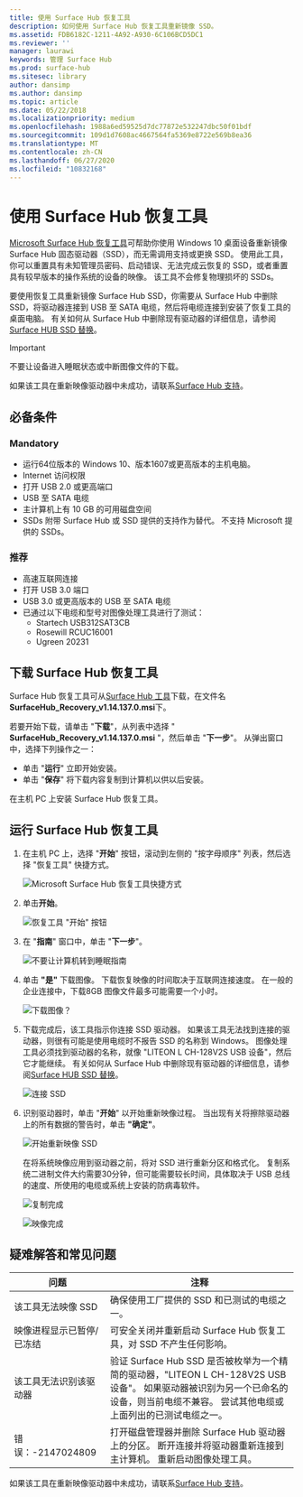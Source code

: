 ```yaml
---
title: 使用 Surface Hub 恢复工具
description: 如何使用 Surface Hub 恢复工具重新镜像 SSD。
ms.assetid: FDB6182C-1211-4A92-A930-6C106BCD5DC1
ms.reviewer: ''
manager: laurawi
keywords: 管理 Surface Hub
ms.prod: surface-hub
ms.sitesec: library
author: dansimp
ms.author: dansimp
ms.topic: article
ms.date: 05/22/2018
ms.localizationpriority: medium
ms.openlocfilehash: 1988a6ed59525d7dc77872e532247dbc50f01bdf
ms.sourcegitcommit: 109d1d7608ac4667564fa5369e8722e569b8ea36
ms.translationtype: MT
ms.contentlocale: zh-CN
ms.lasthandoff: 06/27/2020
ms.locfileid: "10832168"
---
```

# 使用 Surface Hub 恢复工具

[Microsoft Surface Hub 恢复工具](https://www.microsoft.com/download/details.aspx?id=52210)可帮助你使用 Windows 10 桌面设备重新镜像 Surface Hub 固态驱动器（SSD），而无需调用支持或更换 SSD。 使用此工具，你可以重置具有未知管理员密码、启动错误、无法完成云恢复的 SSD，或者重置具有较早版本的操作系统的设备的映像。 该工具不会修复物理损坏的 SSDs。

要使用恢复工具重新镜像 Surface Hub SSD，你需要从 Surface Hub 中删除 SSD，将驱动器连接到 USB 至 SATA 电缆，然后将电缆连接到安装了恢复工具的桌面电脑。 有关如何从 Surface Hub 中删除现有驱动器的详细信息，请参阅[Surface HUB SSD 替换](surface-hub-ssd-replacement.md)。

> [!IMPORTANT]
> 不要让设备进入睡眠状态或中断图像文件的下载。

如果该工具在重新映像驱动器中未成功，请联系[Surface Hub 支持](https://support.microsoft.com/help/4037644/surface-contact-surface-warranty-and-software-support)。

## 必备条件

### Mandatory

- 运行64位版本的 Windows 10、版本1607或更高版本的主机电脑。
- Internet 访问权限
- 打开 USB 2.0 或更高端口
- USB 至 SATA 电缆
- 主计算机上有 10 GB 的可用磁盘空间
- SSDs 附带 Surface Hub 或 SSD 提供的支持作为替代。 不支持 Microsoft 提供的 SSDs。

### 推荐

- 高速互联网连接
- 打开 USB 3.0 端口
- USB 3.0 或更高版本的 USB 至 SATA 电缆
- 已通过以下电缆和型号对图像处理工具进行了测试：
    - Startech USB312SAT3CB
    - Rosewill RCUC16001
    - Ugreen 20231

## 下载 Surface Hub 恢复工具

Surface Hub 恢复工具可从[Surface Hub 工具](https://www.microsoft.com/download/details.aspx?id=52210)下载，在文件名**SurfaceHub_Recovery_v1.14.137.0.msi**下。

若要开始下载，请单击 "**下载**"，从列表中选择 " **SurfaceHub_Recovery_v1.14.137.0.msi** "，然后单击 "**下一步**"。 从弹出窗口中，选择下列操作之一：

- 单击 "**运行**" 立即开始安装。
- 单击 "**保存**" 将下载内容复制到计算机以供以后安装。

在主机 PC 上安装 Surface Hub 恢复工具。

## 运行 Surface Hub 恢复工具

1. 在主机 PC 上，选择 "**开始**" 按钮，滚动到左侧的 "按字母顺序" 列表，然后选择 "恢复工具" 快捷方式。

    ![Microsoft Surface Hub 恢复工具快捷方式](images/shrt-shortcut.png)

2. 单击**开始**。

    ![恢复工具 "开始" 按钮](images/shrt-start.png)

3. 在 "**指南**" 窗口中，单击 "**下一步**"。

    ![不要让计算机转到睡眠指南](images/shrt-guidance.png)

4. 单击 **"是"** 下载图像。 下载恢复映像的时间取决于互联网连接速度。 在一般的企业连接中，下载8GB 图像文件最多可能需要一个小时。

    ![下载图像？](images/shrt-download.png)

5. 下载完成后，该工具指示你连接 SSD 驱动器。 如果该工具无法找到连接的驱动器，则很有可能是使用电缆时不报告 SSD 的名称到 Windows。  图像处理工具必须找到驱动器的名称，就像 "LITEON L CH-128V2S USB 设备"，然后它才能继续。  有关如何从 Surface Hub 中删除现有驱动器的详细信息，请参阅[Surface HUB SSD 替换](surface-hub-ssd-replacement.md)。

    ![连接 SSD](images/shrt-drive.png)

6. 识别驱动器时，单击 "**开始**" 以开始重新映像过程。 当出现有关将擦除驱动器上的所有数据的警告时，单击 **"确定"**。

    ![开始重新映像 SSD](images/shrt-drive-start.png)

    在将系统映像应用到驱动器之前，将对 SSD 进行重新分区和格式化。 复制系统二进制文件大约需要30分钟，但可能需要较长时间，具体取决于 USB 总线的速度、所使用的电缆或系统上安装的防病毒软件。

    ![复制完成](images/shrt-done.png)

    ![映像完成](images/shrt-complete.png)

## 疑难解答和常见问题

问题 | 注释
--- | ---
该工具无法映像 SSD | 确保使用工厂提供的 SSD 和已测试的电缆之一。
映像进程显示已暂停/已冻结 | 可安全关闭并重新启动 Surface Hub 恢复工具，对 SSD 不产生任何影响。
该工具无法识别该驱动器 | 验证 Surface Hub SSD 是否被枚举为一个精简的驱动器，"LITEON L CH-128V2S USB 设备"。  如果驱动器被识别为另一个已命名的设备，则当前电缆不兼容。 尝试其他电缆或上面列出的已测试电缆之一。
错误：-2147024809 | 打开磁盘管理器并删除 Surface Hub 驱动器上的分区。  断开连接并将驱动器重新连接到主计算机。 重新启动图像处理工具。

如果该工具在重新映像驱动器中未成功，请联系[Surface Hub 支持](https://support.microsoft.com/help/4037644/surface-contact-surface-warranty-and-software-support)。

